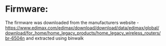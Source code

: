 # Firmware:
The firmware was downloaded from the manufacturers website - https://www.edimax.com/edimax/download/download/data/edimax/global/download/for_home/home_legacy_products/home_legacy_wireless_routers/br-6504n
and extracted using binwalk